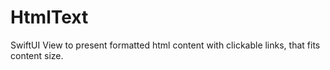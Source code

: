 # HtmlText
SwiftUI View to present formatted html content with clickable links, that fits content size.
